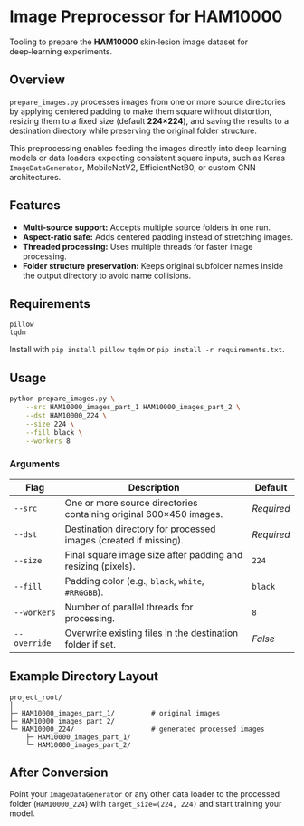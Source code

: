 # Image Preprocessor for HAM10000

Tooling to prepare the **HAM10000** skin‑lesion image dataset for deep‑learning experiments.

## Overview

`prepare_images.py` processes images from one or more source directories by applying centered padding to make them square without distortion, resizing them to a fixed size (default **224×224**), and saving the results to a destination directory while preserving the original folder structure.

This preprocessing enables feeding the images directly into deep learning models or data loaders expecting consistent square inputs, such as Keras `ImageDataGenerator`, MobileNetV2, EfficientNetB0, or custom CNN architectures.

## Features

* **Multi-source support:** Accepts multiple source folders in one run.
* **Aspect-ratio safe:** Adds centered padding instead of stretching images.
* **Threaded processing:** Uses multiple threads for faster image processing.
* **Folder structure preservation:** Keeps original subfolder names inside the output directory to avoid name collisions.

## Requirements

```
pillow
tqdm
```

Install with `pip install pillow tqdm` or `pip install -r requirements.txt`.

## Usage

```bash
python prepare_images.py \
    --src HAM10000_images_part_1 HAM10000_images_part_2 \
    --dst HAM10000_224 \
    --size 224 \
    --fill black \
    --workers 8
```

### Arguments

| Flag         | Description                                                             | Default    |
|--------------|-------------------------------------------------------------------------|------------|
| `--src`      | One or more source directories containing original 600×450 images.      | *Required* |
| `--dst`      | Destination directory for processed images (created if missing).        | *Required* |
| `--size`     | Final square image size after padding and resizing (pixels).            | `224`      |
| `--fill`     | Padding color (e.g., `black`, `white`, `#RRGGBB`).                      | `black`    |
| `--workers`  | Number of parallel threads for processing.                              | `8`        |
| `--override` | Overwrite existing files in the destination folder if set.              | *False*    |

## Example Directory Layout

```
project_root/
│
├─ HAM10000_images_part_1/         # original images
├─ HAM10000_images_part_2/
└─ HAM10000_224/                   # generated processed images
    ├─ HAM10000_images_part_1/
    └─ HAM10000_images_part_2/
```

## After Conversion

Point your `ImageDataGenerator` or any other data loader to the processed folder (`HAM10000_224`) with `target_size=(224, 224)` and start training your model.
